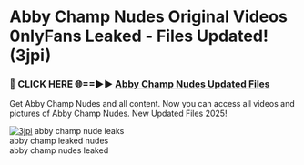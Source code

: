 # Abby Champ Nudes Original Videos 0nlyFans Leaked - Files Updated! (3jpi)

<h3>🔴 CLICK HERE 🌐==►► <a href="https://tinyurl.com/4mcuefdz" rel="nofollow">Abby Champ Nudes Updated Files</a></h3>

Get Abby Champ Nudes and all content. Now you can access all videos and pictures of Abby Champ Nudes. New Updated Files 2025!

[![3jpi](https://i.imgur.com/StAQSOY.gif)](https://tinyurl.com/4mcuefdz)
abby champ nude leaks<br>
abby champ leaked nudes<br>
abby champ nudes leaked